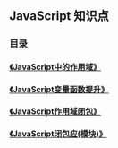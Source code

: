 ## JavaScript 知识点

### 目录

#### [《JavaScript中的作用域》](./scope/index.md)
#### [《JavaScript变量函数提升》](./promote/index.md)
#### [《JavaScript作用域闭包》](./closure/index1.md)
#### [《JavaScript闭包应(模块)》](./closure/module.md)

